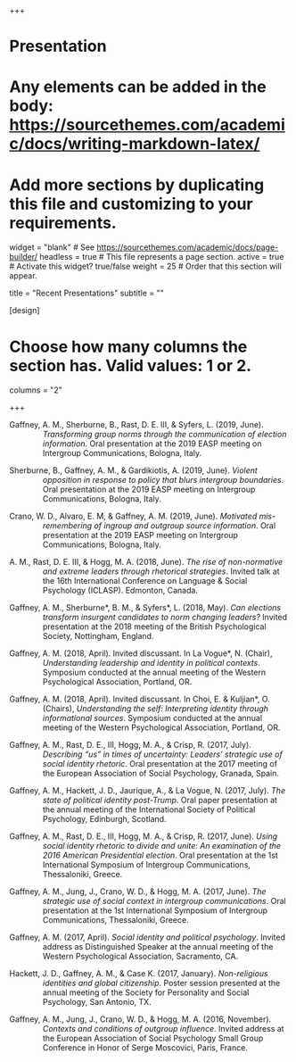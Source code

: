 +++
# Presentation
# Any elements can be added in the body: https://sourcethemes.com/academic/docs/writing-markdown-latex/
# Add more sections by duplicating this file and customizing to your requirements.

widget = "blank"  # See https://sourcethemes.com/academic/docs/page-builder/
headless = true  # This file represents a page section.
active = true  # Activate this widget? true/false
weight = 25  # Order that this section will appear.

title = "Recent Presentations"
subtitle = ""

[design]
  # Choose how many columns the section has. Valid values: 1 or 2.
  columns = "2"

+++

<p style="margin-left: 60px; text-indent: -60px;">Gaffney, A. M., Sherburne, B., Rast, D. E. III, & Syfers, L. (2019, June). 
<i>Transforming group norms through the communication of election information</i>. 
Oral presentation at the 2019 EASP meeting on Intergroup Communications, Bologna, Italy.</p>

<p style="margin-left: 60px; text-indent: -60px;">Sherburne, B., Gaffney, A. M., & Gardikiotis, A. (2019, June). <i>Violent opposition in response to policy that blurs intergroup boundaries</i>. 
Oral presentation at the 2019 EASP meeting on Intergroup Communications, Bologna, Italy.</p>

<p style="margin-left: 60px; text-indent: -60px;">Crano, W. D., Alvaro, E. M, & Gaffney, A. M. (2019, June). <i>Motivated mis-remembering of ingroup and outgroup source information</i>. 
Oral presentation at the 2019 EASP meeting on Intergroup Communications, Bologna, Italy.</p>

<p style="margin-left: 60px; text-indent: -60px;">A. M., Rast, D. E. III, & Hogg, M. A. (2018, June). <i>The rise of non-normative and extreme leaders through rhetorical strategies</i>. 
Invited talk at the 16th International Conference on Language & Social Psychology (ICLASP). Edmonton, Canada.</p>

<p style="margin-left: 60px; text-indent: -60px;">Gaffney, A. M., Sherburne*, B. M., & Syfers*, L. (2018, May). 
<i>Can elections transform insurgent candidates to norm changing leaders?</i> Invited presentation at the 2018 meeting of the British Psychological Society, Nottingham, England.

<p style="margin-left: 60px; text-indent: -60px;">Gaffney, A. M. (2018, April). Invited discussant. In La Vogue*, N. (Chair), 
<i>Understanding leadership and identity in political contexts</i>. Symposium conducted at the annual meeting of the Western Psychological Association, Portland, OR.</p>

<p style="margin-left: 60px; text-indent: -60px;">Gaffney, A. M. (2018, April). Invited discussant. In Choi, E. & Kuljian*, O. (Chairs), 
<i>Understanding the self: Interpreting identity through informational sources</i>. Symposium conducted at the annual meeting of the Western Psychological Association, Portland, OR.</p>

<p style="margin-left: 60px; text-indent: -60px;">Gaffney, A. M., Rast, D. E., III, Hogg, M. A., & Crisp, R. (2017, July). 
<i>Describing “us” in times of uncertainty: Leaders’ strategic use of social identity rhetoric</i>. Oral presentation at the 2017 meeting of the European Association of Social Psychology, Granada, Spain.</p>

<p style="margin-left: 60px; text-indent: -60px;">Gaffney, A. M., Hackett, J. D., Jaurique, A., & La Vogue, N. (2017, July). 
<i>The state of political identity post-Trump</i>. Oral paper presentation at the annual meeting of the International Society of Political Psychology, Edinburgh, Scotland.</p>

<p style="margin-left: 60px; text-indent: -60px;">Gaffney, A. M., Rast, D. E., III, Hogg, M. A., & Crisp, R. (2017, June). 
<i>Using social identity rhetoric to divide and unite: An examination of the 2016 American Presidential election</i>. Oral presentation at the 1st International Symposium of Intergroup Communications, Thessaloniki, Greece.</p>

<p style="margin-left: 60px; text-indent: -60px;">Gaffney, A. M., Jung, J., Crano, W. D., & Hogg, M. A. (2017, June). 
<i>The strategic use of social context in intergroup communications</i>. Oral presentation at the 1st International Symposium of Intergroup Communications, Thessaloniki, Greece.</p>

<p style="margin-left: 60px; text-indent: -60px;">Gaffney, A. M. (2017, April). 
<i>Social identity and political psychology</i>. Invited address as Distinguished Speaker at the annual meeting of the Western Psychological Association, Sacramento, CA.</p>

<p style="margin-left: 60px; text-indent: -60px;">Hackett, J. D., Gaffney, A. M., & Case K. (2017, January). 
<i>Non-religious identities and global citizenship</i>. Poster session presented at the annual meeting of the Society for Personality and Social Psychology, San Antonio, TX.</p>

<p style="margin-left: 60px; text-indent: -60px;">Gaffney, A. M., Jung, J., Crano, W. D., & Hogg, M. A. (2016, November). 
<i>Contexts and conditions of outgroup influence</i>. Invited address at the European Association of Social Psychology Small Group Conference in Honor of Serge Moscovici, Paris, France.</p>
